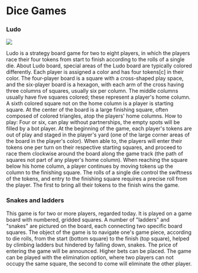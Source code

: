 # Dice Games

### Ludo

![](../.gitbook/assets/indian-ludo-chausar\_001.jpg)

Ludo is a strategy board game for two to eight players, in which the players race their four tokens from start to finish according to the rolls of a single die. About Ludo board, special areas of the Ludo board are typically colored differently. Each player is assigned a color and has four tokens\[c] in their color. The four-player board is a square with a cross-shaped play space, and the six-player board is a hexagon, with each arm of the cross having three columns of squares, usually six per column. The middle columns usually have five squares colored; these represent a player's home column. A sixth colored square not on the home column is a player is starting square. At the center of the board is a large finishing square, often composed of colored triangles, atop the players' home columns. How to play: Four or six, can play without partnerships, the empty spots will be filled by a bot player. At the beginning of the game, each player's tokens are out of play and staged in the player's yard (one of the large corner areas of the board in the player's color). When able to, the players will enter their tokens one per turn on their respective starting squares, and proceed to race them clockwise around the board along the game track (the path of squares not part of any player's home column). When reaching the square below his home column, a player continues by moving tokens up the column to the finishing square. The rolls of a single die control the swiftness of the tokens, and entry to the finishing square requires a precise roll from the player. The first to bring all their tokens to the finish wins the game.

### Snakes and ladders

This game is for two or more players, regarded today. It is played on a game board with numbered, gridded squares. A number of "ladders" and "snakes" are pictured on the board, each connecting two specific board squares. The object of the game is to navigate one's game piece, according to die rolls, from the start (bottom square) to the finish (top square), helped by climbing ladders but hindered by falling down, snakes. The price of entering the game will be announced. Higher bets can be placed. The game can be played with the elimination option, where two players can not occupy the same square, the second to come will eliminate the other player.
